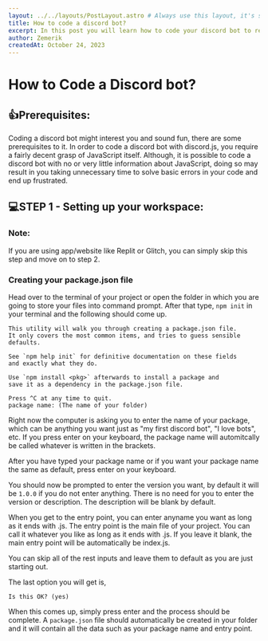 ```yaml
---
layout: ../../layouts/PostLayout.astro # Always use this layout, it's so the post gets properly styled
title: How to code a discord bot?
excerpt: In this post you will learn how to code your discord bot to reply with `pong` when an user types `ping` with discord.js
author: Zemerik
createdAt: October 24, 2023
---
```


# How to Code a Discord bot?

## 👍Prerequisites: 

Coding a discord bot might interest you and sound fun, there are some prerequisites to it. In order to code a discord bot with discord.js, you require a fairly decent grasp 
of JavaScript itself. Although, it is possible to code a discord bot with no or very little information about JavaScript, doing so may result in you taking unnecessary time to 
solve basic errors in your code and end up frustrated.

## 💻STEP 1 - Setting up your workspace: 

### Note:
If you are using app/website like Replit or Glitch, you can simply skip this step and move on to step 2. 

### Creating your package.json file
Head over to the terminal of your project or open the folder in which you are going to store your files into command prompt. After that type, `npm init` in your terminal and the 
following should come up. 
```
This utility will walk you through creating a package.json file.
It only covers the most common items, and tries to guess sensible defaults.

See `npm help init` for definitive documentation on these fields
and exactly what they do.

Use `npm install <pkg>` afterwards to install a package and
save it as a dependency in the package.json file.

Press ^C at any time to quit.
package name: (The name of your folder)
```

Right now the computer is asking you to enter the name of your package, which can be anything you want just as "my first discord bot", "I love bots", etc. If you press enter on
your keyboard, the package name will automitcally be called whatever is written in the brackets. 

After you have typed your package name or if you want your package name the same as default, press enter on your keyboard. 

You should now be prompted to enter the version you want, by default it will be `1.0.0` if you do not enter anything. There is no need for you to enter the version or
description. The description will be blank by default.  

When you get to the entry point, you can enter anyname you want as long as it ends with .js. The entry point is the main file of your project. You can call it whatever you like
as long as it ends with .js. If you leave it blank, the main entry point will be automatically be index.js. 

You can skip all of the rest inputs and leave them to default as you are just starting out. 

The last option you will get is, 
```
Is this OK? (yes)
```

When this comes up, simply press enter and the process should be complete. A `package.json` file should automatically be created in your folder and it will contain all the data
such as your package name and entry point. 
